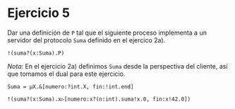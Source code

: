 # Ejercicio 5

Dar una definición de `P` tal que el siguiente proceso implementa a un servidor del protocolo `Suma` definido en el ejercico 2a).

```
!(suma?(x:Suma).P)
```

*Nota*: En el ejercicio 2a) definimos `Suma` desde la perspectiva del cliente, así que tomamos el dual para este ejercicio.

```
Suma = μX.&[numero:?int.X, fin:!int.end]
```

```
!(suma?(x:Suma).x▷[numero:x?(n:int).suma!x.0, fin:x!42.0])
```

